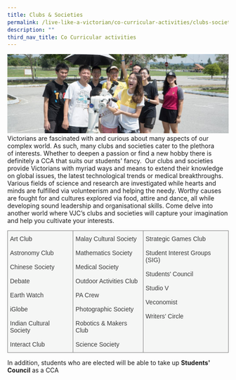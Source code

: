 ```yaml
---
title: Clubs & Societies
permalink: /live-like-a-victorian/co-curricular-activities/clubs-societies/
description: ""
third_nav_title: Co Curricular activities
---
```

![](/images/Clubs-and-Societies-banner-1024x365.jpg)
Victorians are fascinated with and curious about many aspects of our complex world. As such, many clubs and societies cater to the plethora of interests. Whether to deepen a passion or find a new hobby there is definitely a CCA that suits our students' fancy.  Our clubs and societies provide Victorians with myriad ways and means to extend their knowledge on global issues, the latest technological trends or medical breakthroughs. Various fields of science and research are investigated while hearts and minds are fulfilled via volunteerism and helping the needy. Worthy causes are fought for and cultures explored via food, attire and dance, all while developing sound leadership and organisational skills. Come delve into another world where VJC’s clubs and societies will capture your imagination and help you cultivate your interests.

<style type="text/css">
.tg  {border-collapse:collapse;border-spacing:0;}
.tg td{border-color:black;border-style:solid;border-width:1px;font-family:Arial, sans-serif;font-size:14px;
  overflow:hidden;padding:10px 5px;word-break:normal;}
.tg th{border-color:black;border-style:solid;border-width:1px;font-family:Arial, sans-serif;font-size:14px;
  font-weight:normal;overflow:hidden;padding:10px 5px;word-break:normal;}
.tg .tg-jljn{background-color:#F5F6F5;border-color:inherit;color:#3A3A3A;text-align:left;vertical-align:top}
</style>
<table class="tg">
<thead>
  <tr>
    <td class="tg-jljn"><span style="font-weight:inherit;font-style:inherit">Art Club</span><br><br><span style="font-weight:inherit;font-style:inherit">Astronomy Club</span><br><br><span style="font-weight:inherit;font-style:inherit">Chinese Society</span><br><br><span style="font-weight:inherit;font-style:inherit">Debate</span><br><br><span style="font-weight:inherit;font-style:inherit">Earth Watch</span><br><br><span style="font-weight:inherit;font-style:inherit">iGlobe</span><br><br><span style="font-weight:inherit;font-style:inherit">Indian Cultural Society</span><br><br><span style="font-weight:inherit;font-style:inherit">Interact Club</span></td>
    <td class="tg-jljn"><span style="font-weight:inherit;font-style:inherit">Malay Cultural Society</span><br><br><span style="font-weight:inherit;font-style:inherit">Mathematics Society</span><br><br><span style="font-weight:inherit;font-style:inherit">Medical Society</span><br><br><span style="font-weight:inherit;font-style:inherit">Outdoor Activities Club</span><br><br><span style="font-weight:inherit;font-style:inherit">PA Crew</span><br><br><span style="font-weight:inherit;font-style:inherit">Photographic Society</span><br><br><span style="font-weight:inherit;font-style:inherit">Robotics &amp; Makers Club</span><br><br><span style="font-weight:inherit;font-style:inherit">Science Society</span></td>
    <td class="tg-jljn"><span style="font-weight:inherit;font-style:inherit">Strategic Games Club</span><br><br><span style="font-weight:inherit;font-style:inherit">Student Interest Groups (SIG)</span><br><br><span style="font-weight:inherit;font-style:inherit">Students' Council</span><br><br><span style="font-weight:inherit;font-style:inherit">Studio V</span><br><br><span style="font-weight:inherit;font-style:inherit">Veconomist</span><br><br><span style="font-weight:inherit;font-style:inherit">Writers’ Circle</span></td>
  </tr>
</thead>
</table>

In addition, students who are elected will be able to take up **Students' Council** as a CCA